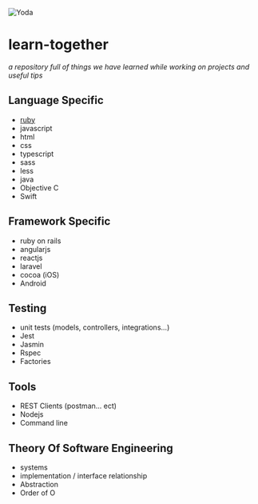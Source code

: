 ![Yoda](http://www.quickmeme.com/img/e9/e9b82533f50538f4d36656f24bf2afb39642223033cd19d52ef1eea5b03ab1bf.jpg)

# learn-together
_a repository full of things we have learned while working on projects and useful tips_

## Language Specific
- [ruby](language/ruby/README.md)
- javascript
- html
- css
- typescript
- sass
- less
- java
- Objective C
- Swift

## Framework Specific
- ruby on rails
- angularjs
- reactjs
- laravel
- cocoa (iOS)
- Android

## Testing
- unit tests (models, controllers, integrations...)
- Jest
- Jasmin
- Rspec
- Factories

## Tools
- REST Clients (postman... ect)
- Nodejs
- Command line

## Theory Of Software Engineering
- systems
- implementation / interface relationship
- Abstraction
- Order of O
